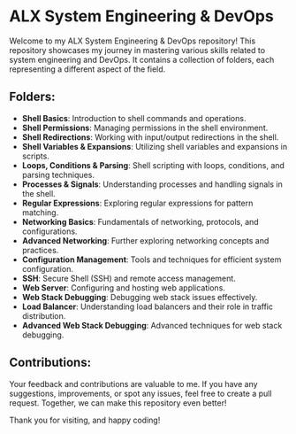 # ALX System Engineering & DevOps

Welcome to my ALX System Engineering & DevOps repository! This repository showcases my journey in mastering various skills related to system engineering and DevOps. It contains a collection of folders, each representing a different aspect of the field.

## Folders:

- **Shell Basics**: Introduction to shell commands and operations.
- **Shell Permissions**: Managing permissions in the shell environment.
- **Shell Redirections**: Working with input/output redirections in the shell.
- **Shell Variables & Expansions**: Utilizing shell variables and expansions in scripts.
- **Loops, Conditions & Parsing**: Shell scripting with loops, conditions, and parsing techniques.
- **Processes & Signals**: Understanding processes and handling signals in the shell.
- **Regular Expressions**: Exploring regular expressions for pattern matching.
- **Networking Basics**: Fundamentals of networking, protocols, and configurations.
- **Advanced Networking**: Further exploring networking concepts and practices.
- **Configuration Management**: Tools and techniques for efficient system configuration.
- **SSH**: Secure Shell (SSH) and remote access management.
- **Web Server**: Configuring and hosting web applications.
- **Web Stack Debugging**: Debugging web stack issues effectively.
- **Load Balancer**: Understanding load balancers and their role in traffic distribution.
- **Advanced Web Stack Debugging**: Advanced techniques for web stack debugging.

## Contributions:

Your feedback and contributions are valuable to me. If you have any suggestions, improvements, or spot any issues, feel free to create a pull request. Together, we can make this repository even better!

Thank you for visiting, and happy coding!
